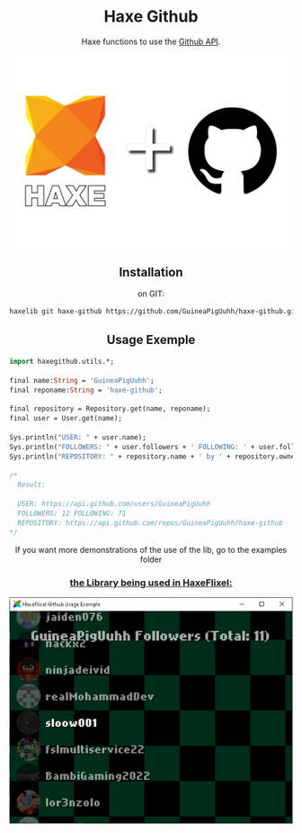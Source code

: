 <div align="center"> 
  <h1>Haxe Github</h1>

  Haxe functions to use the [Github API](https://docs.github.com/pt/rest?apiVersion=2022-11-28).

  <img src="img/imgSharp.png" width=550/>

  ## Installation

  on GIT:

  ```bash
  haxelib git haxe-github https://github.com/GuineaPigUuhh/haxe-github.git
  ```

  ## Usage Exemple
</div>

```haxe
import haxegithub.utils.*;

final name:String = 'GuineaPigUuhh';
final reponame:String = 'haxe-github';

final repository = Repository.get(name, reponame);
final user = User.get(name);

Sys.println("USER: " + user.name);
Sys.println("FOLLOWERS: " + user.followers + ' FOLLOWING: ' + user.following);
Sys.println("REPOSITORY: " + repository.name + ' by ' + repository.owner.login);
	
/*
  Result:

  USER: https://api.github.com/users/GuineaPigUuhh
  FOLLOWERS: 12 FOLLOWING: 71
  REPOSITORY: https://api.github.com/repos/GuineaPigUuhh/haxe-github
*/
```

<div align="center"> 
  If you want more demonstrations of the use of the lib, go to the examples folder

  ### [the Library being used in HaxeFlixel:](https://github.com/GuineaPigUuhh/HaxeFlixel-Github-Exemple)

  <img src="https://raw.githubusercontent.com/GuineaPigUuhh/HaxeFlixel-Github-Exemple/main/img/view.png" width=600/>
    
</div>